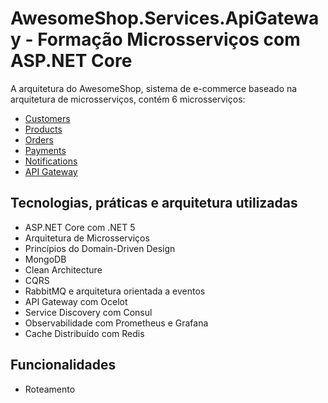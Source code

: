 # AwesomeShop.Services.ApiGateway - Formação Microsserviços com ASP.NET Core

A arquitetura do AwesomeShop, sistema de e-commerce baseado na arquitetura de microsserviços, contém 6 microsserviços:
- [Customers](https://github.com/viiparente/AwesomeShop.Services.Customers)
- [Products](https://github.com/viiparente/AwesomeShop.Services.Products) 
- [Orders](https://github.com/viiparente/AwesomeShop.Services.Orders)
- [Payments](https://github.com/viiparente/AwesomeShop.Services.Payments)
- [Notifications](https://github.com/viiparente/AwesomeShop.Services.Notifications)
- [API Gateway](https://github.com/viiparente/AwesomeShop.Services.ApiGateway)

## Tecnologias, práticas e arquitetura utilizadas
- ASP.NET Core com .NET 5
- Arquitetura de Microsserviços
- Princípios do Domain-Driven Design
- MongoDB
- Clean Architecture
- CQRS
- RabbitMQ e arquitetura orientada a eventos
- API Gateway com Ocelot 
- Service Discovery com Consul
- Observabilidade com Prometheus e Grafana
- Cache Distribuído com Redis

## Funcionalidades
- Roteamento
